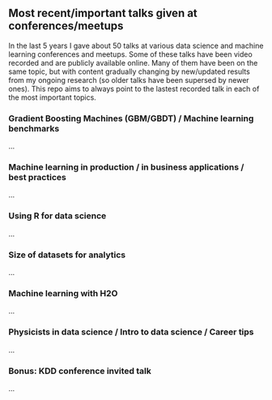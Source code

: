 ## Most recent/important talks given at conferences/meetups

In the last 5 years I gave about 50 talks at various data science and machine learning conferences and meetups. Some of these talks have been video recorded and are publicly available online. Many of them have been on the same topic, but with content gradually changing by new/updated results from my ongoing research (so older talks have been supersed by newer ones). This repo aims to always point to the lastest recorded talk in each of the most important topics. 


### Gradient Boosting Machines (GBM/GBDT) / Machine learning benchmarks

...


### Machine learning in production / in business applications / best practices

...


### Using R for data science

...


### Size of datasets for analytics

...


### Machine learning with H2O

...


### Physicists in data science / Intro to data science / Career tips

...


### Bonus: KDD conference invited talk

...


